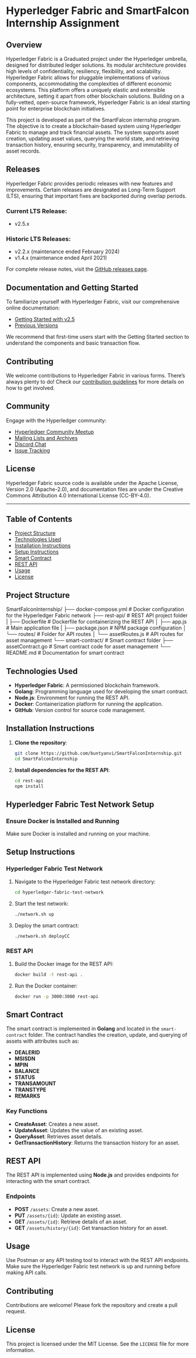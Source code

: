 # Hyperledger Fabric and SmartFalcon Internship Assignment

## Overview
Hyperledger Fabric is a Graduated project under the Hyperledger umbrella, designed for distributed ledger solutions. Its modular architecture provides high levels of confidentiality, resiliency, flexibility, and scalability. Hyperledger Fabric allows for pluggable implementations of various components, accommodating the complexities of different economic ecosystems. This platform offers a uniquely elastic and extensible architecture, setting it apart from other blockchain solutions. Building on a fully-vetted, open-source framework, Hyperledger Fabric is an ideal starting point for enterprise blockchain initiatives.

This project is developed as part of the SmartFalcon internship program. The objective is to create a blockchain-based system using Hyperledger Fabric to manage and track financial assets. The system supports asset creation, updating asset values, querying the world state, and retrieving transaction history, ensuring security, transparency, and immutability of asset records.

## Releases
Hyperledger Fabric provides periodic releases with new features and improvements. Certain releases are designated as Long-Term Support (LTS), ensuring that important fixes are backported during overlap periods.

### Current LTS Release:
- v2.5.x

### Historic LTS Releases:
- v2.2.x (maintenance ended February 2024)
- v1.4.x (maintenance ended April 2021)

For complete release notes, visit the [GitHub releases page](https://github.com/hyperledger/fabric/releases).

## Documentation and Getting Started
To familiarize yourself with Hyperledger Fabric, visit our comprehensive online documentation:
- [Getting Started with v2.5](https://hyperledger-fabric.readthedocs.io/en/release-2.5/getting-started.html)
- [Previous Versions](https://hyperledger-fabric.readthedocs.io/en/release-2.5/previous_versions.html)

We recommend that first-time users start with the Getting Started section to understand the components and basic transaction flow.

## Contributing
We welcome contributions to Hyperledger Fabric in various forms. There’s always plenty to do! Check our [contribution guidelines](https://hyperledger-fabric.readthedocs.io/en/release-2.5/contributing.html) for more details on how to get involved.

## Community
Engage with the Hyperledger community:
- [Hyperledger Community Meetup](https://www.hyperledger.org/community/community-meetup)
- [Mailing Lists and Archives](https://lists.hyperledger.org/g/hyperledger-fabric)
- [Discord Chat](https://chat.hyperledger.org/)
- [Issue Tracking](https://jira.hyperledger.org/projects/FABRIC)

## License
Hyperledger Fabric source code is available under the Apache License, Version 2.0 (Apache-2.0), and documentation files are under the Creative Commons Attribution 4.0 International License (CC-BY-4.0).

---

## Table of Contents
- [Project Structure](#project-structure)
- [Technologies Used](#technologies-used)
- [Installation Instructions](#installation-instructions)
- [Setup Instructions](#setup-instructions)
- [Smart Contract](#smart-contract)
- [REST API](#rest-api)
- [Usage](#usage)
- [License](#license)

## Project Structure

SmartFalconInternship/ 
├── docker-compose.yml # Docker configuration for the Hyperledger Fabric network 
├── rest-api/ # REST API project folder  
| ├── Dockerfile # Dockerfile for containerizing the REST API 
│ ├── app.js # Main application file 
| ├── package.json # NPM package configuration 
│ └── routes/ # Folder for API routes 
│ └── assetRoutes.js # API routes for asset management 
└── smart-contract/ # Smart contract folder 
├── assetContract.go # Smart contract code for asset management 
└── README.md # Documentation for smart contract


## Technologies Used
- **Hyperledger Fabric**: A permissioned blockchain framework.
- **Golang**: Programming language used for developing the smart contract.
- **Node.js**: Environment for running the REST API.
- **Docker**: Containerization platform for running the application.
- **GitHub**: Version control for source code management.

## Installation Instructions
1. **Clone the repository**:
    ```bash
    git clone https://github.com/buntyanvi/SmartFalconInternship.git
    cd SmartFalconInternship
    ```

2. **Install dependencies for the REST API**:
    ```bash
    cd rest-api
    npm install
    ```

## Hyperledger Fabric Test Network Setup
### Ensure Docker is Installed and Running
Make sure Docker is installed and running on your machine.

## Setup Instructions
### Hyperledger Fabric Test Network
1. Navigate to the Hyperledger Fabric test network directory:
    ```bash
    cd hyperledger-fabric-test-network
    ```

2. Start the test network:
    ```bash
    ./network.sh up
    ```

3. Deploy the smart contract:
    ```bash
    ./network.sh deployCC
    ```

### REST API
1. Build the Docker image for the REST API:
    ```bash
    docker build -t rest-api .
    ```

2. Run the Docker container:
    ```bash
    docker run -p 3000:3000 rest-api
    ```

## Smart Contract
The smart contract is implemented in **Golang** and located in the `smart-contract` folder. The contract handles the creation, update, and querying of assets with attributes such as:
- **DEALERID**
- **MSISDN**
- **MPIN**
- **BALANCE**
- **STATUS**
- **TRANSAMOUNT**
- **TRANSTYPE**
- **REMARKS**

### Key Functions
- **CreateAsset**: Creates a new asset.
- **UpdateAsset**: Updates the value of an existing asset.
- **QueryAsset**: Retrieves asset details.
- **GetTransactionHistory**: Returns the transaction history for an asset.

## REST API
The REST API is implemented using **Node.js** and provides endpoints for interacting with the smart contract.

### Endpoints
- **POST** `/assets`: Create a new asset.
- **PUT** `/assets/{id}`: Update an existing asset.
- **GET** `/assets/{id}`: Retrieve details of an asset.
- **GET** `/assets/history/{id}`: Get transaction history for an asset.

## Usage
Use Postman or any API testing tool to interact with the REST API endpoints. Make sure the Hyperledger Fabric test network is up and running before making API calls.

## Contributing
Contributions are welcome! Please fork the repository and create a pull request.

## License
This project is licensed under the MIT License. See the `LICENSE` file for more information.

